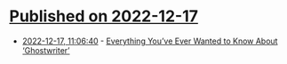 # [Published on 2022-12-17](index.md)

* [2022-12-17, 11:06:40](https://news.ycombinator.com/item?id=34026785) - [Everything You’ve Ever Wanted to Know About ‘Ghostwriter’](https://www.atlasobscura.com/articles/everything-youve-ever-wanted-to-know-about-ghostwriter)
